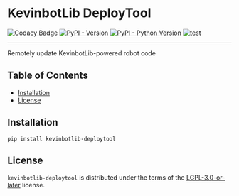 # KevinbotLib DeployTool

[![Codacy Badge](https://api.codacy.com/project/badge/Grade/1f751c5ce72343aa925ca03c8b063ff8)](https://app.codacy.com/gh/meowmeowahr/kevinbotlib-deploytool?utm_source=github.com&utm_medium=referral&utm_content=meowmeowahr/kevinbotlib-deploytool&utm_campaign=Badge_Grade)
[![PyPI - Version](https://img.shields.io/pypi/v/kevinbotlib-deploytool.svg)](https://pypi.org/project/kevinbotlib-deploytool)
[![PyPI - Python Version](https://img.shields.io/pypi/pyversions/kevinbotlib-deploytool.svg)](https://pypi.org/project/kevinbotlib-deploytool)
[![test](https://github.com/meowmeowahr/kevinbotlib-deploytool/actions/workflows/test.yml/badge.svg)](https://github.com/meowmeowahr/kevinbotlib-deploytool/actions/workflows/test.yml)

-----

Remotely update KevinbotLib-powered robot code

## Table of Contents

- [Installation](#installation)
- [License](#license)

## Installation

```console
pip install kevinbotlib-deploytool
```

## License

`kevinbotlib-deploytool` is distributed under the terms of the [LGPL-3.0-or-later](https://spdx.org/licenses/LGPL-3.0-or-later.html) license.
